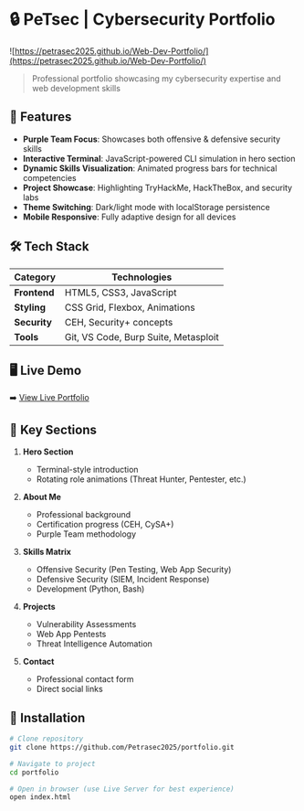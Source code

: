 # 🔒 PeTsec | Cybersecurity Portfolio

![https://petrasec2025.github.io/Web-Dev-Portfolio/](https://petrasec2025.github.io/Web-Dev-Portfolio/)

> Professional portfolio showcasing my cybersecurity expertise and web development skills

## 🌟 Features

- **Purple Team Focus**: Showcases both offensive & defensive security skills
- **Interactive Terminal**: JavaScript-powered CLI simulation in hero section
- **Dynamic Skills Visualization**: Animated progress bars for technical competencies
- **Project Showcase**: Highlighting TryHackMe, HackTheBox, and security labs
- **Theme Switching**: Dark/light mode with localStorage persistence
- **Mobile Responsive**: Fully adaptive design for all devices

## 🛠 Tech Stack

| Category       | Technologies |
|----------------|--------------|
| **Frontend**   | HTML5, CSS3, JavaScript |
| **Styling**    | CSS Grid, Flexbox, Animations |
| **Security**   | CEH, Security+ concepts |
| **Tools**      | Git, VS Code, Burp Suite, Metasploit |

## 🖥️ Live Demo

➡️ [View Live Portfolio](https://petrasec2025.github.io)

## 📌 Key Sections

1. **Hero Section**  
   - Terminal-style introduction
   - Rotating role animations (Threat Hunter, Pentester, etc.)

2. **About Me**  
   - Professional background
   - Certification progress (CEH, CySA+)
   - Purple Team methodology

3. **Skills Matrix**  
   - Offensive Security (Pen Testing, Web App Security)
   - Defensive Security (SIEM, Incident Response)
   - Development (Python, Bash)

4. **Projects**  
   - Vulnerability Assessments
   - Web App Pentests
   - Threat Intelligence Automation

5. **Contact**  
   - Professional contact form
   - Direct social links

## 🚀 Installation

```bash
# Clone repository
git clone https://github.com/Petrasec2025/portfolio.git

# Navigate to project
cd portfolio

# Open in browser (use Live Server for best experience)
open index.html
